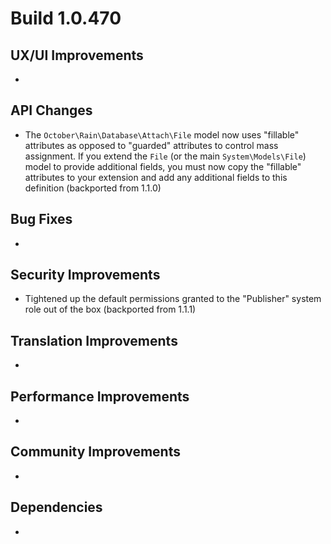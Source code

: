 # Build 1.0.470

## UX/UI Improvements
-

## API Changes
- The `October\Rain\Database\Attach\File` model now uses "fillable" attributes as opposed to "guarded" attributes to control mass assignment. If you extend the `File` (or the main `System\Models\File`) model to provide additional fields, you must now copy the "fillable" attributes to your extension and add any additional fields to this definition (backported from 1.1.0)

## Bug Fixes
-

## Security Improvements
- Tightened up the default permissions granted to the "Publisher" system role out of the box (backported from 1.1.1)

## Translation Improvements
-

## Performance Improvements
-

## Community Improvements
-

## Dependencies
-